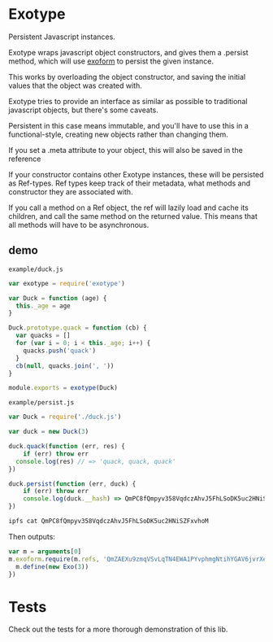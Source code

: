 # Exotype

Persistent Javascript instances.

Exotype wraps javascript object constructors, and gives them a .persist method, which will use [exoform](https://github.com/krl/exoform) to persist the given instance.

This works by overloading the object constructor, and saving the initial values that the object was created with.

Exotype tries to provide an interface as similar as possible to traditional javascript objects, but there's some caveats.

Persistent in this case means immutable, and you'll have to use this in a functional-style, creating new objects rather than changing them.

If you set a .meta attribute to your object, this will also be saved in the reference

If your constructor contains other Exotype instances, these will be persisted as Ref-types. Ref types keep track of their metadata, what methods and constructor they are associated with.

If you call a method on a Ref object, the ref will lazily load and cache its children, and call the same method on the returned value. This means that all methods will have to be asynchronous.

## demo

`example/duck.js`
```js
var exotype = require('exotype')

var Duck = function (age) {
  this._age = age
}

Duck.prototype.quack = function (cb) {
  var quacks = []
  for (var i = 0; i < this._age; i++) {
    quacks.push('quack')
  }
  cb(null, quacks.join(', '))
}

module.exports = exotype(Duck)
```

`example/persist.js`
```js
var Duck = require('./duck.js')

var duck = new Duck(3)

duck.quack(function (err, res) {
	if (err) throw err
  console.log(res) // => 'quack, quack, quack'
})

duck.persist(function (err, duck) {
	if (err) throw err
	console.log(duck.__hash) => QmPC8fQmpyv358VqdczAhvJ5FhLSoDK5uc2HNiSZFxvhoM
})
```

```bash
ipfs cat QmPC8fQmpyv358VqdczAhvJ5FhLSoDK5uc2HNiSZFxvhoM
```

Then outputs:

```js
var m = arguments[0]
m.exoform.require(m.refs, 'QmZAEXu9zmqVSvLqTN4EWA1PYvphmgNtihYGAV6jvrXeL5', function (Exo) {
  m.define(new Exo(3))
})
```

# Tests

Check out the tests for a more thorough demonstration of this lib.